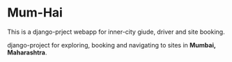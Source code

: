 # Mum-Hai
This is a django-prject webapp for inner-city giude, driver and site booking.


django-project for exploring, booking and navigating to sites in <b>Mumbai, Maharashtra</b>.



